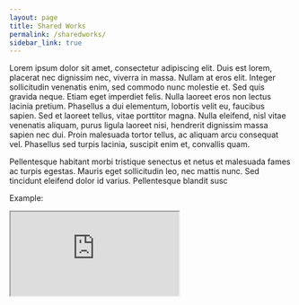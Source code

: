```yaml
---
layout: page
title: Shared Works
permalink: /sharedworks/
sidebar_link: true
---
```


Lorem ipsum dolor sit amet, consectetur adipiscing elit. Duis est lorem, placerat nec dignissim nec, viverra in massa. Nullam at eros elit. Integer sollicitudin venenatis enim, sed commodo nunc molestie et. Sed quis gravida neque. Etiam eget imperdiet felis. Nulla laoreet eros non lectus lacinia pretium. Phasellus a dui elementum, lobortis velit eu, faucibus sapien. Sed et laoreet tellus, vitae porttitor magna. Nulla eleifend, nisl vitae venenatis aliquam, purus ligula laoreet nisi, hendrerit dignissim massa sapien nec dui. Proin malesuada tortor tellus, ac aliquam arcu consequat vel. Phasellus sed turpis lacinia, suscipit enim et, convallis quam.

Pellentesque habitant morbi tristique senectus et netus et malesuada fames ac turpis egestas. Mauris eget sollicitudin leo, nec mattis nunc. Sed tincidunt eleifend dolor id varius. Pellentesque blandit susc

Example:
<iframe src="https://docs.google.com/gview?url=http://devin34.github.io/sharedworks/example.docx&embedded=true"></iframe>